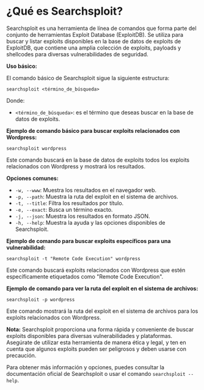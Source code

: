 
<h1>¿Qué es Searchsploit?</h1>

Searchsploit es una herramienta de línea de comandos que forma parte del conjunto de herramientas Exploit Database (ExploitDB). Se utiliza para buscar y listar exploits disponibles en la base de datos de exploits de ExploitDB, que contiene una amplia colección de exploits, payloads y shellcodes para diversas vulnerabilidades de seguridad.

**Uso básico:**

El comando básico de Searchsploit sigue la siguiente estructura:
```
searchsploit <término_de_búsqueda>
```

Donde:
- `<término_de_búsqueda>`: es el término que deseas buscar en la base de datos de exploits.

**Ejemplo de comando básico para buscar exploits relacionados con Wordpress:**
```
searchsploit wordpress
```

Este comando buscará en la base de datos de exploits todos los exploits relacionados con Wordpress y mostrará los resultados.

**Opciones comunes:**

- `-w, --www`: Muestra los resultados en el navegador web.
- `-p, --path`: Muestra la ruta del exploit en el sistema de archivos.
- `-t, --title`: Filtra los resultados por título.
- `-e, --exact`: Busca un término exacto.
- `-j, --json`: Muestra los resultados en formato JSON.
- `-h, --help`: Muestra la ayuda y las opciones disponibles de Searchsploit.

**Ejemplo de comando para buscar exploits específicos para una vulnerabilidad:**
```
searchsploit -t "Remote Code Execution" wordpress
```

Este comando buscará exploits relacionados con Wordpress que estén específicamente etiquetados como "Remote Code Execution".

**Ejemplo de comando para ver la ruta del exploit en el sistema de archivos:**
```
searchsploit -p wordpress
```

Este comando mostrará la ruta del exploit en el sistema de archivos para los exploits relacionados con Wordpress.

**Nota:**
Searchsploit proporciona una forma rápida y conveniente de buscar exploits disponibles para diversas vulnerabilidades y plataformas. Asegúrate de utilizar esta herramienta de manera ética y legal, y ten en cuenta que algunos exploits pueden ser peligrosos y deben usarse con precaución.

Para obtener más información y opciones, puedes consultar la documentación oficial de Searchsploit o usar el comando `searchsploit --help`.
